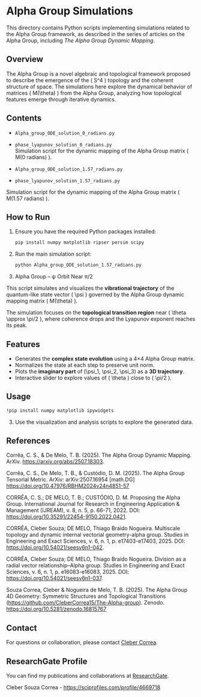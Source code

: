 # Alpha Group Simulations

This directory contains Python scripts implementing simulations related to the Alpha Group framework, as described in the series of articles on the Alpha Group, including *The Alpha Group Dynamic Mapping*.

## Overview

The Alpha Group is a novel algebraic and topological framework proposed to describe the emergence of the \( S^4 \) topology and the coherent structure of space. The simulations here explore the dynamical behavior of matrices \( M(\theta) \) from the Alpha Group, analyzing how topological features emerge through iterative dynamics.

## Contents

- `Alpha_group_ODE_solution_0_radians.py`
- `phase_lyapunov_solution_0_radians.py`  
  Simulation script for the dynamic mapping of the Alpha Group matrix \( M(0 radians) \).

- `Alpha_group_ODE_solution_1.57_radians.py`
- `phase_lyapunov_solution_1.57_radians.py`
  
Simulation script for the dynamic mapping of the Alpha Group matrix \( M(1.57 radians) \).


## How to Run

1. Ensure you have the required Python packages installed:  
   ```bash
   pip install numpy matplotlib ripser persim scipy
   ```

2. Run the main simulation script:  
   ```bash
   python Alpha_group_ODE_solution_1.57_radians.py

3. Alpha Group – ψ Orbit Near π/2

This script simulates and visualizes the **vibrational trajectory** of the quantum-like state vector \( \psi \) governed by the Alpha Group dynamic mapping matrix \( M(\theta) \).

The simulation focuses on the **topological transition region** near \( \theta \approx \pi/2 \), where coherence drops and the Lyapunov exponent reaches its peak.

## Features
- Generates the **complex state evolution** using a 4×4 Alpha Group matrix.
- Normalizes the state at each step to preserve unit norm.
- Plots the **imaginary part** of \(\psi_1, \psi_2, \psi_3\) as a **3D trajectory**.
- Interactive slider to explore values of \( \theta \) close to \( \pi/2 \).

## Usage
```bash
!pip install numpy matplotlib ipywidgets

   ```

3. Use the visualization and analysis scripts to explore the generated data.

## References

Corrêa, C. S., & De Melo, T. B. (2025). The Alpha Group Dynamic Mapping. ArXiv. https://arxiv.org/abs/2507.18303.

Corrêa, C. S., De Melo, T. B., & Custódio, D. M. (2025). The Alpha Group Tensorial Metric. ArXiv: arXiv:2507.16954 [math.DG] https://doi.org/10.47976/RBHM2024v24n4851-57

CORRÊA, C. S.; DE MELO, T. B.; CUSTÓDIO, D. M. Proposing the Alpha Group. International Journal for Research in Engineering Application & Management (IJREAM), v. 8, n. 5, p. 66-71, 2022. DOI: https://doi.org/10.35291/22454-9150.2022.0421.

CORRÊA, Cleber Souza; DE MELO, Thiago Braido Nogueira. Multiscale topology and dynamic internal vectorial geometry-alpha group. Studies in Engineering and Exact Sciences, v. 6, n. 1, p. e17403-e17403, 2025. DOI: https://doi.org/10.54021/seesv6n1-042.

CORRÊA, Cleber Souza; DE MELO, Thiago Braido Nogueira. Division as a radial vector relationship–Alpha group. Studies in Engineering and Exact Sciences, v. 6, n. 1, p. e16083-e16083, 2025. DOI: https://doi.org/10.54021/seesv6n1-037. 

Souza Correa, Cleber & Nogueira de Melo, T. B. (2025). The Alpha Group 4D Geometry: Symmetric Structures and Topological Transitions (https://github.com/CleberCorrea15/The-Alpha-group). Zenodo. https://doi.org/10.5281/zenodo.16815767

## Contact

For questions or collaboration, please contact [Cleber Correa](https://github.com/CleberCorrea15).

## ResearchGate Profile

You can find my publications and collaborations at [ResearchGate](https://www.researchgate.net/profile/Cleber-Souza-Correa?ev=hdr_xprf).


Cleber Souza Correa - https://sciprofiles.com/profile/4669718
